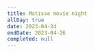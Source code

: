 ```yaml
---
title: Matisse movie night
allDay: true
date: 2023-04-24
endDate: 2023-04-26
completed: null
---
```

